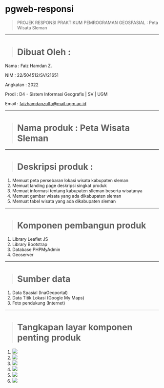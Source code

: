 # pgweb-responsi
>PROJEK RESPONSI PRAKTIKUM PEMROGRAMAN GEOSPASIAL : Peta Wisata Sleman
___

># Dibuat Oleh :
Nama : Faiz Hamdan Z.

NIM : 22/504512/SV/21651

Angkatan : 2022

Prodi : D4 - Sistem Informasi Geografis | SV | UGM

Email : faizhamdanzulfa@mail.ugm.ac.id

___

># Nama produk : Peta Wisata Sleman

___

># Deskripsi produk : 

1. Memuat peta persebaran lokasi wisata kabupaten sleman
2. Memuat landing page deskripsi singkat produk
3. Memuat informasi tentang kabupaten slleman beserta wisatanya
4. Memuat gambar wisata yang ada dikabupaten sleman
5. Memuat tabel wisata yang ada dikabupaten sleman


___

># Komponen pembangun produk

1. Library Leaflet JS
2. Library Bootstrap
3. Database PHPMyAdmin
4. Geoserver

___

># Sumber data

1. Data Spasial (InaGeoportal)
2. Data Titik Lokasi (Google My Maps)
4. Foto pendukung (Internet)


___

># Tangkapan layar komponen penting produk

1. <img src="images/home.png">
2. <img src="images/kabsleman.png">
3. <img src="images/galeri.png">
4. <img src="images/petawisata.png">
5. <img src="images/profil.png">
6. <img src="images/data.png">


